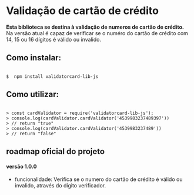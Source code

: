 # Validação de cartão de crédito


**Esta biblioteca se destina à validação de numeros de cartão de crédito.**
Na versão atual é capaz de verificar se o numéro do cartão de crédito com 14, 15 ou 16 dígitos é válido ou invalido.

## Como instalar:

```shell

$  npm install validatorcard-lib-js

```

## Como utilizar:

```node

> const cardValidator = require('validatorcard-lib-js');
> console.log(cardValidator.cardValidator('4539983237489397'))
> // return "true"
> console.log(cardValidator.cardValidator('4539983237489'))
> // return "false"

```

## roadmap oficial do projeto

#### versão 1.0.0
- funcionalidade: Verifica se o numero do cartão de crédito é válido ou invalido, através do dígito verificador.

